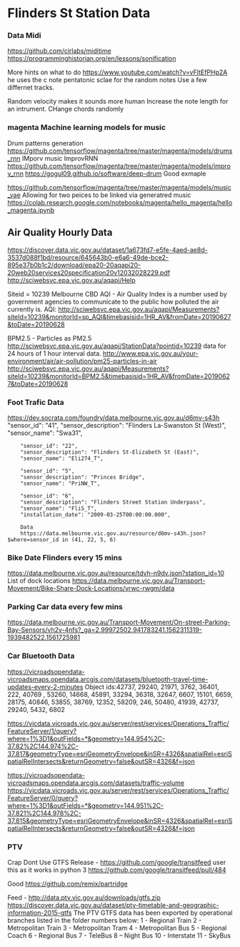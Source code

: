 # Flinders St Station Data

### Data Midi
https://github.com/cirlabs/miditime
https://programminghistorian.org/en/lessons/sonification

More hints on what to do https://www.youtube.com/watch?v=vFItEfPHp2A
he uses the c note pentatonic sclae for the random notes
Use a few differnet tracks. 

Random velocity makes it sounds more human
Increase the note length for an intrument. 
CHange chords randomly 
### magenta Machine learning models for music

Drum patterns generation https://github.com/tensorflow/magenta/tree/master/magenta/models/drums_rnn
IMporv music ImprovRNN https://github.com/tensorflow/magenta/tree/master/magenta/models/improv_rnn
https://gogul09.github.io/software/deep-drum Good exmaple

https://github.com/tensorflow/magenta/tree/master/magenta/models/music_vae Allowing for two peices to be linked via generatred music
https://colab.research.google.com/notebooks/magenta/hello_magenta/hello_magenta.ipynb

## Air Quality Hourly Data
https://discover.data.vic.gov.au/dataset/1a673fd7-e5fe-4aed-ae8d-3537d088f1bd/resource/645643b0-e6a6-49de-bce2-895e37b0b1c2/download/epa20-20aqapi20-20web20services20specification20v12032028229.pdf
http://sciwebsvc.epa.vic.gov.au/aqapi/Help

Siteid = 10239 Melbourne CBD
AQI - Air Quality Index is a number used by government agencies to communicate to
the public how polluted the air currently is.
AQI:
http://sciwebsvc.epa.vic.gov.au/aqapi/Measurements?siteId=10239&monitorId=sp_AQI&timebasisid=1HR_AV&fromDate=20190627&toDate=20190628

BPM2.5 - Particles as PM2.5
http://sciwebsvc.epa.vic.gov.au/aqapi/StationData?pointid=10239 data for 24 hours of 1 hour interval data.
http://www.epa.vic.gov.au/your-environment/air/air-pollution/pm25-particles-in-air
http://sciwebsvc.epa.vic.gov.au/aqapi/Measurements?siteId=10239&monitorId=BPM2.5&timebasisid=1HR_AV&fromDate=20190627&toDate=20190628

### Foot Trafic Data
https://dev.socrata.com/foundry/data.melbourne.vic.gov.au/d6mv-s43h
        "sensor_id": "41",
        "sensor_description": "Flinders La-Swanston St (West)",
        "sensor_name": "Swa31",
        
        "sensor_id": "22",
        "sensor_description": "Flinders St-Elizabeth St (East)",
        "sensor_name": "Eli274_T",
        
        "sensor_id": "5",
        "sensor_description": "Princes Bridge",
        "sensor_name": "PriNW_T",
        
        "sensor_id": "6",
        "sensor_description": "Flinders Street Station Underpass",
        "sensor_name": "FliS_T",
        "installation_date": "2009-03-25T00:00:00.000",
        
        Data
        https://data.melbourne.vic.gov.au/resource/d6mv-s43h.json?$where=sensor_id in (41, 22, 5, 6) 
        
### Bike Date Flinders every 15 mins
https://data.melbourne.vic.gov.au/resource/tdvh-n9dv.json?station_id=10
List of dock locations https://data.melbourne.vic.gov.au/Transport-Movement/Bike-Share-Dock-Locations/vrwc-rwgm/data

### Parking Car data every few mins
https://data.melbourne.vic.gov.au/Transport-Movement/On-street-Parking-Bay-Sensors/vh2v-4nfs?_ga=2.99972502.941783241.1562311319-1939482522.1561725981

### Car Bluetooth Data
https://vicroadsopendata-vicroadsmaps.opendata.arcgis.com/datasets/bluetooth-travel-time-updates-every-2-minutes
Object ids:42737, 29240, 21971, 3762, 36401, 222, 40769 , 53260, 14668, 45891, 33294, 36318, 32647, 6607, 15101, 6659, 28175, 
40846, 53855, 38769, 12352, 58209, 246, 50480, 41939, 42737, 29240, 5432, 6802

https://vicdata.vicroads.vic.gov.au/server/rest/services/Operations_Traffic/FeatureServer/1/query?where=1%3D1&outFields=*&geometry=144.954%2C-37.82%2C144.974%2C-37.817&geometryType=esriGeometryEnvelope&inSR=4326&spatialRel=esriSpatialRelIntersects&returnGeometry=false&outSR=4326&f=json


https://vicroadsopendata-vicroadsmaps.opendata.arcgis.com/datasets/traffic-volume
https://vicdata.vicroads.vic.gov.au/server/rest/services/Operations_Traffic/FeatureServer/0/query?where=1%3D1&outFields=*&geometry=144.951%2C-37.821%2C144.978%2C-37.815&geometryType=esriGeometryEnvelope&inSR=4326&spatialRel=esriSpatialRelIntersects&returnGeometry=false&outSR=4326&f=json

### PTV

Crap Dont Use
GTFS Release - https://github.com/google/transitfeed user this as it works in python 3 https://github.com/google/transitfeed/pull/484

Good https://github.com/remix/partridge

Feed - http://data.ptv.vic.gov.au/downloads/gtfs.zip
https://discover.data.vic.gov.au/dataset/ptv-timetable-and-geographic-information-2015-gtfs
The PTV GTFS data has been exported by operational branches listed in the
folder numbers below:
1 - Regional Train
2 - Metropolitan Train
3 - Metropolitan Tram
4 - Metropolitan Bus 
5 - Regional Coach
6 - Regional Bus
7 - TeleBus
8 – Night Bus
10 - Interstate
11 - SkyBus

